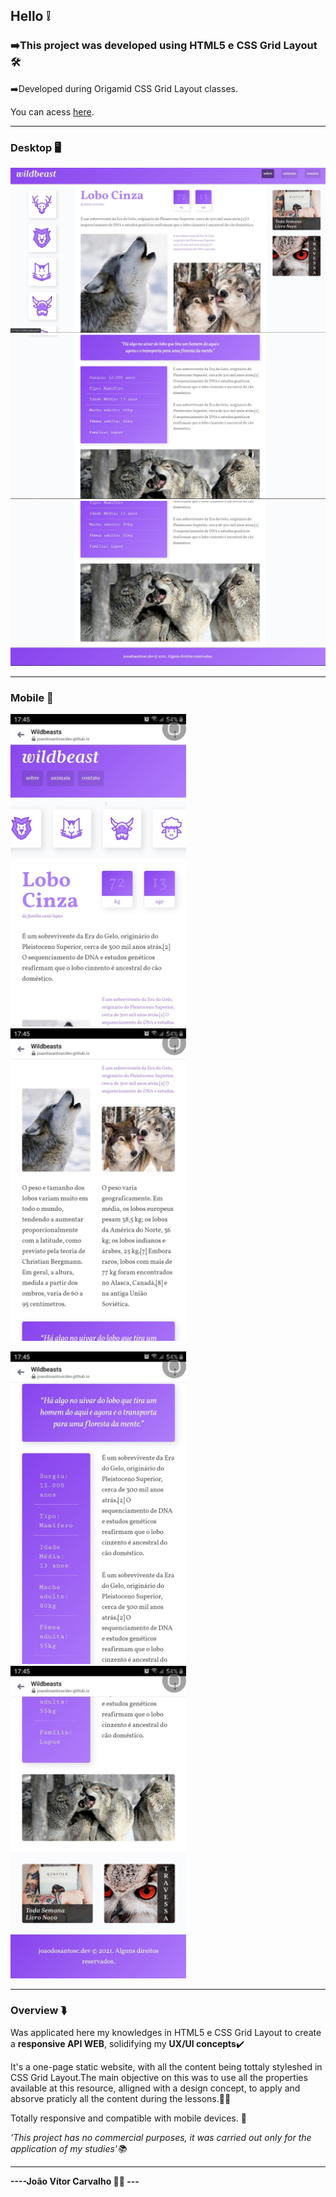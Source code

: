 <h2>Hello ❕</h2>
<h3>➡️This project was developed using <strong>HTML5 e CSS Grid Layout</strong> 🛠️</h3>
<p>➡️Developed during Origamid CSS Grid Layout classes.</p>
<p>You can acess <a href="https://joaodosantoscdev.github.io/wildbeasts/wildbeast/" target="_blank" alt="wildbeasts">here</a>.</p>
<hr>
<h3>Desktop 🖥️</h3>
<img src="imgs/header.jpg"></img>
<br>
<img src="imgs/content.jpg"></img>
<br>
<img src="imgs/footer.jpg"></img>
<hr>
<h3>Mobile 📱</h3>
<div>
<img height="500px" src="imgs/header-mobile.jpg"></img> <img height="500px" src="imgs/content-mobile.jpg"></img><br>

<img height="500px" src="imgs/status-mobile.jpg"></img> <img height="500px" src="imgs/footer-mobile.jpg"></img>
</div>
<hr>
<h3>Overview ⮯</h3>
<p>Was applicated here my knowledges in HTML5 e CSS Grid Layout to create a <strong>responsive API WEB</strong>, 
solidifying my <strong>UX/UI concepts</strong>✔️</p>
<p>It's a one-page static website, with all the content being tottaly styleshed in CSS Grid Layout.The main objective on this was to use all the properties available at this resource, alligned with a design concept, to apply and absorve praticly all the content during the lessons.🧑‍💻</p>
<p>Totally responsive and compatible with mobile devices. 📱</p>
<em>'This project has no commercial purposes, it was carried out only for the application of my studies'📚</em>
<hr>
<strong>----João Vítor Carvalho 👨‍💻 ---</strong>
